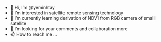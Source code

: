 - 👋 Hi, I’m @yeminhtay
- 👀 I’m interested in satellite remote sensing technology
- 🌱 I’m currently learning derivation of NDVI from RGB camera of smalll satellite
- 💞️ I’m looking for your comments and collaboration more
- 📫 How to reach me ...

<!---

Thank You
-----!>
